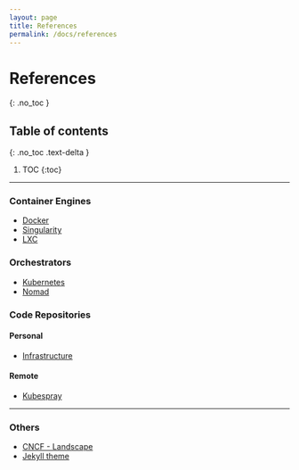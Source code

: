 ```yaml
---
layout: page
title: References
permalink: /docs/references
---
```

# References
{: .no_toc }

## Table of contents
{: .no_toc .text-delta }

1. TOC
{:toc}

---
### Container Engines
* [Docker](https://docs.docker.com/)
* [Singularity](https://sylabs.io/guides/3.0/user-guide/installation.html)
* [LXC](https://linuxcontainers.org/lxc/getting-started/)

### Orchestrators
* [Kubernetes](https://kubernetes.io/)
* [Nomad](https://www.nomadproject.io/)

### Code Repositories
#### Personal
* [Infrastructure](https://github.com/jesmigel/jc_infrastructure)

#### Remote
* [Kubespray](https://github.com/kubernetes-sigs/kubespray)

---
### Others
* [CNCF - Landscape](https://landscape.cncf.io/)
* [Jekyll theme](https://github.com/jekyll)

